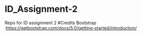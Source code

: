 # ID_Assignment-2
Repo for ID assignment 2
#Credits
Bootstrap :https://getbootstrap.com/docs/5.0/getting-started/introduction/
